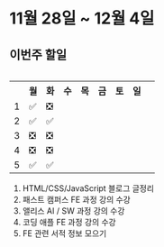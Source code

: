<h1>11월 28일 ~ 12월 4일</h1>
<h2> 이번주 할일 </h2>
<table align='right'>
    <th></th>
    <th>월</th>
    <th>화</th>
    <th>수</th>
    <th>목</th>
    <th>금</th>
    <th>토</th>
    <th>일</th>
    <tr>
    <td>1</td>
    <td>✅</td>
    <td>❎</td>
    <td></td>
    <td></td>
    <td></td>
    <td></td>
    <td></td>
    <td></td>
    </tr>
    <tr>
    <td>2</td>
    <td>✅</td>
    <td>✅</td>
    <td></td>
    <td></td>
    <td></td>
    <td></td>
    <td></td>
    </tr>
    <tr>
    <td>3</td>
    <td>❎</td>
    <td>❎</td>
    <td></td>
    <td></td>
    <td></td>
    <td></td>
    <td></td>
    <td></td>
    </tr>
    <tr>
    <td>4</td>
    <td>❎</td>
    <td>❎</td>
    <td></td>
    <td></td>
    <td></td>
    <td></td>
    <td></td>
    <td></td>
    </tr>
    <tr>
    <td>5</td>
    <td>✅</td>
    <td>✅</td>
    <td></td>
    <td></td>
    <td></td>
    <td></td>
    <td></td>
    </tr>
    </table>
<br />
<br />
<ol align='left'>
    <li>HTML/CSS/JavaScript 블로그 글정리</li> 
    <li>패스트 캠퍼스 FE 과정 강의 수강</li> 
    <li>앨리스 AI / SW 과정 강의 수강</li>
    <li>코딩 애플 FE 과정 강의 수강</li>
    <li>FE 관련 서적 정보 모으기</li>
</ol> 
<br />
<br />
